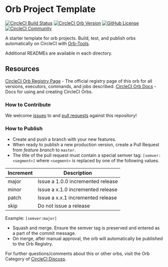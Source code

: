 # Orb Project Template

[![CircleCI Build Status](https://circleci.com/gh/NYULibraries/circleci-orbs-deploy.svg?style=shield "CircleCI Build Status")](https://circleci.com/gh/NYULibraries/circleci-orbs-deploy) [![CircleCI Orb Version](https://badges.circleci.com/orbs/nyulibraries/nyulibraries-deploy-orb.svg)](https://circleci.com/orbs/registry/orb/nyulibraries/nyulibraries-deploy-orb) [![GitHub License](https://img.shields.io/badge/license-MIT-lightgrey.svg)](https://raw.githubusercontent.com/NYULibraries/circleci-orbs-deploy/master/LICENSE) [![CircleCI Community](https://img.shields.io/badge/community-CircleCI%20Discuss-343434.svg)](https://discuss.circleci.com/c/ecosystem/orbs)



A starter template for orb projects. Build, test, and publish orbs automatically on CircleCI with [Orb-Tools](https://circleci.com/orbs/registry/orb/circleci/orb-tools).

Additional READMEs are available in each directory.



## Resources

[CircleCI Orb Registry Page](https://circleci.com/orbs/registry/orb/nyulibraries/circleci-orbs-deploy) - The official registry page of this orb for all versions, executors, commands, and jobs described.
[CircleCI Orb Docs](https://circleci.com/docs/2.0/orb-intro/#section=configuration) - Docs for using and creating CircleCI Orbs.

### How to Contribute

We welcome [issues](https://github.com/NYULibraries/circleci-orbs-deploy/issues) to and [pull requests](https://github.com/NYULibraries/circleci-orbs-deploy/pulls) against this repository!

### How to Publish
* Create and push a branch with your new features.
* When ready to publish a new production version, create a Pull Request from _feature branch_ to `master`.
* The title of the pull request must contain a special semver tag: `[semver:<segment>]` where `<segment>` is replaced by one of the following values.

| Increment | Description|
| ----------| -----------|
| major     | Issue a 1.0.0 incremented release|
| minor     | Issue a x.1.0 incremented release|
| patch     | Issue a x.x.1 incremented release|
| skip      | Do not issue a release|

Example: `[semver:major]`

* Squash and merge. Ensure the semver tag is preserved and entered as a part of the commit message.
* On merge, after manual approval, the orb will automatically be published to the Orb Registry.


For further questions/comments about this or other orbs, visit the Orb Category of [CircleCI Discuss](https://discuss.circleci.com/c/orbs).

